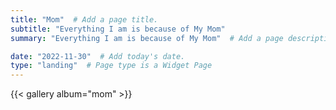 ```yaml
---
title: "Mom"  # Add a page title.
subtitle: "Everything I am is because of My Mom"
summary: "Everything I am is because of My Mom"  # Add a page description.

date: "2022-11-30"  # Add today's date.
type: "landing"  # Page type is a Widget Page
---
```


{{< gallery album="mom" >}}